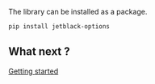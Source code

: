 The library can be installed as a package.

```bash
pip install jetblack-options
```

## What next ?

[Getting started](./getting-started.md)